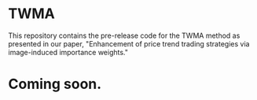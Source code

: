 # TWMA

This repository contains the pre-release code for the TWMA method as presented in our paper, "Enhancement of price trend trading strategies via image-induced importance weights." 

# Coming soon.